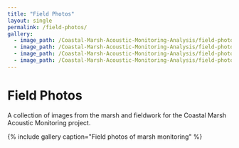 ```yaml
---
title: "Field Photos"
layout: single
permalink: /field-photos/
gallery:
  - image_path: /Coastal-Marsh-Acoustic-Monitoring-Analysis/field-photos/cattus_area_4_deploying.jpg
  - image_path: /Coastal-Marsh-Acoustic-Monitoring-Analysis/field-photos/Cattus_Area_4.jpg
  - image_path: /Coastal-Marsh-Acoustic-Monitoring-Analysis/field-photos/dani_cat_area_1.jpg
  - image_path: /Coastal-Marsh-Acoustic-Monitoring-Analysis/field-photos/detector.jpg
---
```


# Field Photos

A collection of images from the marsh and fieldwork for the Coastal Marsh Acoustic Monitoring project.

{% include gallery caption="Field photos of marsh monitoring" %}

